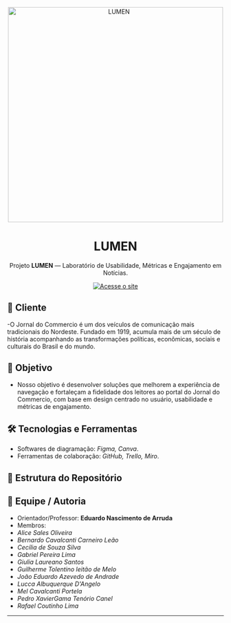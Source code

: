 <div align="center">

  <img src="https://github.com/user-attachments/assets/dd006acb-f669-4065-9296-02432109d28c" alt="LUMEN" width="500">

  <h1>LUMEN</h1>

  <p>
    Projeto <strong>LUMEN</strong> — Laboratório de Usabilidade, Métricas e Engajamento em Notícias.
  </p>

  <a href="https://sites.google.com/cesar.school/lumen/home" target="_blank">
    <img src="https://img.shields.io/badge/ACESSE%20O%20SITE-FFFF00?style=for-the-badge&logoColor=white" alt="Acesse o site">
  </a>

</div>



## 📰 Cliente  

-O Jornal do Commercio é um dos veículos de comunicação mais tradicionais do Nordeste. Fundado em 1919, acumula mais de um século de história acompanhando as transformações políticas, econômicas, sociais e culturais do Brasil e do mundo.

## 🎯 Objetivo  

- Nosso objetivo é desenvolver soluções que melhorem a experiência de navegação e fortaleçam a fidelidade dos leitores ao portal do Jornal do Commercio, com base em design centrado no usuário, usabilidade e métricas de engajamento.

## 🛠️ Tecnologias e Ferramentas 
- Softwares de diagramação: *Figma, Canva*.  
- Ferramentas de colaboração: *GitHub, Trello, Miro*.  

## 📂 Estrutura do Repositório  

## 👥 Equipe / Autoria   

- Orientador/Professor: **Eduardo Nascimento de Arruda**  
- Membros:
- *Alice Sales Oliveira*
- *Bernardo Cavalcanti Carneiro Leão*
- *Cecília de Souza Silva*
- *Gabriel Pereira Lima*
- *Giulia Laureano Santos*
- *Guilherme Tolentino leitão de Melo*
- *João Eduardo Azevedo de Andrade*
- *Lucca Albuquerque D'Angelo*
- *Mel Cavalcanti Portela*
- *Pedro XavierGama Tenório Canel*
- *Rafael Coutinho Lima*            
---
